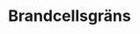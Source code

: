 ---
title: 'Brandcellsgräns'
symbol_image: 'symbols/bl/44.svg'
weight: 44
card: true
card_color: 'bg-symbol-red'
---